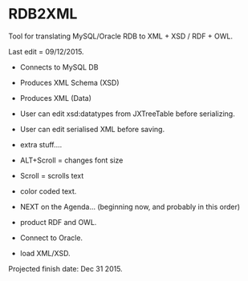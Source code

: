 # RDB2XML
Tool for translating MySQL/Oracle RDB to XML + XSD / RDF + OWL.

Last edit = 09/12/2015.

- Connects to MySQL DB
- Produces XML Schema (XSD)
- Produces XML (Data)
- User can edit xsd:datatypes from JXTreeTable before serializing.
- User can edit serialised XML before saving.

- extra stuff....
- ALT+Scroll =  changes font size
- Scroll = scrolls text
- color coded text.


- NEXT on the Agenda... (beginning now, and probably in this order)
- product RDF and OWL.
- Connect to Oracle.
- load XML/XSD.


Projected finish date: Dec 31 2015.
